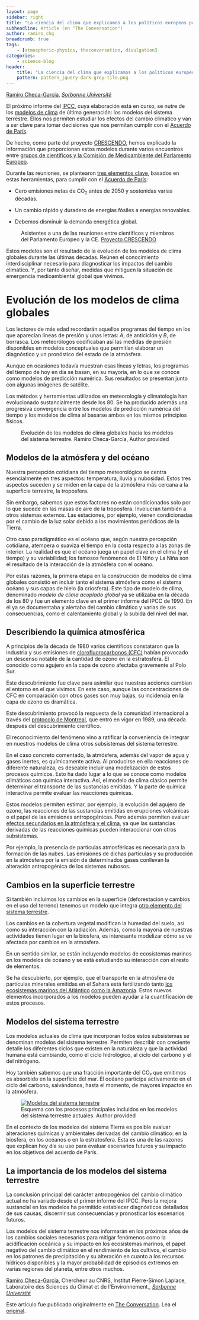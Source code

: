```yaml
---
layout: page
sidebar: right
title: "La ciencia del clima que explicamos a los políticos europeos para cumplir con el Acuerdo de París "
subheadline: Article (en "The Conversation")
author: ramiro_chg
breadcrumb: true
tags:
    - [atmospheric-physics, theconversation, divulgation]
categories:
    - science-blog
header:
    title: "La ciencia del clima que explicamos a los políticos europeos para cumplir con el Acuerdo de París "
    pattern: pattern_jquery-dark-grey-tile.png
---
```


<script type="text/javascript" src="https://theconversation.com/javascripts/lib/content_tracker_hook.js" id="theconversation_tracker_hook" data-counter="https://counter.theconversation.com/content/142936/count?distributor=republish-lightbox-advanced" async="async"></script>

<span><a href="https://theconversation.com/profiles/ramiro-checa-garcia-1126023">Ramiro Checa-Garcia</a>, <em><a href="https://theconversation.com/institutions/sorbonne-universite-2467">Sorbonne Université</a></em></span>

<p>El próximo informe del <a href="https://www.ipcc.ch/assessment-report/ar6/">IPCC</a>, cuya elaboración está en curso, se nutre de los <a href="https://www.wcrp-climate.org/wgcm-cmip/wgcm-cmip6">modelos de clima</a> de última generación: los modelos del sistema terrestre. Ellos nos permiten estudiar los efectos del cambio climático y van a ser clave para tomar decisiones que nos permitan cumplir con el <a href="https://ec.europa.eu/clima/policies/international/negotiations/paris_es">Acuerdo de París</a>. </p>

<p>De hecho, como parte del proyecto <a href="https://www.crescendoproject.eu/crescendo-is-supporting-policy-makers-on-routes-to-realizing-the-2015-paris-agreement/">CRESCENDO</a>, hemos explicado la información que proporcionan estos modelos durante varios encuentros entre <a href="https://brussels.whiterose.ac.uk/news/white-rose-brussels-crescendo-climate-change-event-a-success/">grupos de científicos y la Comisión de Medioambiente del Parlamento Europeo</a>. </p>

<p>Durante las reuniones, se plantearon <a href="https://www.crescendoproject.eu/wp-content/uploads/2017/03/Realizing_the_Paris_Agreement_A4_print-spanish_final.pdf">tres elementos clave</a>, basados en estas herramientas, para cumplir con el <a href="https://www.crescendoproject.eu/wp-content/uploads/2017/03/ALL-Presentations_CRESCENDO_1-5C-policy-event_vfinal-to-share2.pdf">Acuerdo de París</a>:</p>

<ul>
<li><p>Cero emisiones netas de CO<sub>2</sub> antes de 2050 y sostenidas varias décadas.</p></li>
<li><p>Un cambio rápido y duradero de energías fósiles a energías renovables. </p></li>
<li><p>Debemos disminuir la demanda energética global.</p></li>
</ul>

<figure class="align-center zoomable">
            <a href="https://images.theconversation.com/files/352317/original/file-20200811-24-1tg0hqq.jpg?ixlib=rb-1.1.0&q=45&auto=format&w=1000&fit=clip"><img alt="" src="https://images.theconversation.com/files/352317/original/file-20200811-24-1tg0hqq.jpg?ixlib=rb-1.1.0&q=45&auto=format&w=754&fit=clip" srcset="https://images.theconversation.com/files/352317/original/file-20200811-24-1tg0hqq.jpg?ixlib=rb-1.1.0&q=45&auto=format&w=600&h=400&fit=crop&dpr=1 600w, https://images.theconversation.com/files/352317/original/file-20200811-24-1tg0hqq.jpg?ixlib=rb-1.1.0&q=30&auto=format&w=600&h=400&fit=crop&dpr=2 1200w, https://images.theconversation.com/files/352317/original/file-20200811-24-1tg0hqq.jpg?ixlib=rb-1.1.0&q=15&auto=format&w=600&h=400&fit=crop&dpr=3 1800w, https://images.theconversation.com/files/352317/original/file-20200811-24-1tg0hqq.jpg?ixlib=rb-1.1.0&q=45&auto=format&w=754&h=503&fit=crop&dpr=1 754w, https://images.theconversation.com/files/352317/original/file-20200811-24-1tg0hqq.jpg?ixlib=rb-1.1.0&q=30&auto=format&w=754&h=503&fit=crop&dpr=2 1508w, https://images.theconversation.com/files/352317/original/file-20200811-24-1tg0hqq.jpg?ixlib=rb-1.1.0&q=15&auto=format&w=754&h=503&fit=crop&dpr=3 2262w" sizes="(min-width: 1466px) 754px, (max-width: 599px) 100vw, (min-width: 600px) 600px, 237px"></a>
            <figcaption>
              <span class="caption">Asistentes a una de las reuniones entre científicos y miembros del Parlamento Europeo y la CE.</span>
              <span class="attribution"><a class="source" href="https://www.crescendoproject.eu/crescendo-is-supporting-policy-makers-on-routes-to-realizing-the-2015-paris-agreement/#more-998">Proyecto CRESCENDO</a></span>
            </figcaption>
          </figure>

<p>Estos modelos son el resultado de la evolución de los modelos de clima globales durante las últimas décadas. Reúnen el conocimiento interdisciplinar necesario para  diagnosticar los impactos del cambio climático. Y, por tanto diseñar, medidas que mitiguen la situación de emergencia medioambiental global que vivimos.</p>

<h1>Evolución de los modelos de clima globales</h1>

<p>Los lectores de más edad recordarán aquellos programas del tiempo en los que aparecían líneas de presión y unas letras: <em>A</em>, de anticiclón y <em>B</em>, de borrasca. Los meteorólogos codificaban así las medidas de presión disponibles en modelos conceptuales que permitían elaborar un diagnóstico y un pronóstico del estado de la atmósfera. </p>

<p>Aunque en ocasiones todavía muestran esas líneas y letras, los programas del tiempo de hoy en día se basan, en su mayoría, en lo que se conoce como modelos de predicción numérica. Sus resultados se presentan junto con algunas imágenes de satélite.</p>

<p>Los métodos y herramientas utilizados en meteorología y climatología han evolucionado sustancialmente desde los 80. Se ha producido además una progresiva convergencia entre los modelos de predicción numérica del tiempo y los modelos de clima al basarse ambos en los mismos principios físicos. </p>

<figure class="align-center zoomable">
            <a href="https://images.theconversation.com/files/348212/original/file-20200718-31-10e2y99.jpg?ixlib=rb-1.1.0&q=45&auto=format&w=1000&fit=clip"><img alt="" src="https://images.theconversation.com/files/348212/original/file-20200718-31-10e2y99.jpg?ixlib=rb-1.1.0&q=45&auto=format&w=754&fit=clip" srcset="https://images.theconversation.com/files/348212/original/file-20200718-31-10e2y99.jpg?ixlib=rb-1.1.0&q=45&auto=format&w=600&h=300&fit=crop&dpr=1 600w, https://images.theconversation.com/files/348212/original/file-20200718-31-10e2y99.jpg?ixlib=rb-1.1.0&q=30&auto=format&w=600&h=300&fit=crop&dpr=2 1200w, https://images.theconversation.com/files/348212/original/file-20200718-31-10e2y99.jpg?ixlib=rb-1.1.0&q=15&auto=format&w=600&h=300&fit=crop&dpr=3 1800w, https://images.theconversation.com/files/348212/original/file-20200718-31-10e2y99.jpg?ixlib=rb-1.1.0&q=45&auto=format&w=754&h=377&fit=crop&dpr=1 754w, https://images.theconversation.com/files/348212/original/file-20200718-31-10e2y99.jpg?ixlib=rb-1.1.0&q=30&auto=format&w=754&h=377&fit=crop&dpr=2 1508w, https://images.theconversation.com/files/348212/original/file-20200718-31-10e2y99.jpg?ixlib=rb-1.1.0&q=15&auto=format&w=754&h=377&fit=crop&dpr=3 2262w" sizes="(min-width: 1466px) 754px, (max-width: 599px) 100vw, (min-width: 600px) 600px, 237px"></a>
            <figcaption>
              <span class="caption">Evolución de los modelos de clima globales hacia los modelos del sistema terrestre.</span>
              <span class="attribution"><span class="source">Ramiro Checa-García</span>, <span class="license">Author provided</span></span>
            </figcaption>
          </figure>

<h2>Modelos de la atmósfera y del océano</h2>

<p>Nuestra percepción cotidiana del tiempo meteorológico se centra esencialmente en tres aspectos: temperatura, lluvia y nubosidad. Estos tres aspectos suceden y se miden en la capa de la atmósfera más cercana a la superficie terrestre, la troposfera. </p>

<p>Sin embargo, sabemos que estos factores no están condicionados solo por lo que sucede en las masas de aire de la troposfera. Involucran también a otros sistemas externos. Las estaciones, por ejemplo, vienen condicionadas por el cambio de la luz solar debido a los movimientos periódicos de la Tierra. </p>

<p>Otro caso paradigmático es el océano que, según nuestra percepción cotidiana, atempera o suaviza el tiempo en la costa respecto a las zonas de interior. La realidad es que el océano juega un papel clave en el clima (y el tiempo) y su variabilidad; los famosos fenómenos de El Niño y La Niña son el resultado de la interacción de la atmósfera con el océano.</p>

<p>Por estas razones, la primera etapa en la construcción de modelos de clima globales consistió en incluir tanto el sistema atmósfera como el sistema océano y sus capas de hielo (la criosfera). Este tipo de modelo de clima, denominado <em>modelo de clima acoplado global</em> ya se utilizaba en la década de los 80 y fue un elemento clave en el primer informe del IPCC de 1990. En él ya se documentaba y alertaba del cambio climático y varias de sus consecuencias, como el calentamiento global y la subida del nivel del mar.</p>

<h2>Describiendo la química atmosférica</h2>

<p>A principios de la década de 1980 varios científicos constataron que la industria y sus emisiones de <a href="https://es.wikipedia.org/wiki/CFC">clorofluorocarbonos (CFC)</a> habían provocado un descenso notable de la cantidad de ozono en la estratosfera. El conocido como agujero en la capa de ozono afectaba gravemente al Polo Sur.</p>

<p>Este descubrimiento fue clave para asimilar que nuestras acciones cambian el entorno en el que vivimos. En este caso, aunque las concentraciones de CFC en comparación con otros gases son muy bajas, su incidencia en la capa de ozono es dramática. </p>

<p>Este descubrimiento provocó la respuesta de la comunidad internacional a través del <a href="https://www.undp.org/content/undp/es/home/sustainable-development/environment-and-natural-capital/montreal-protocol.html">protocolo de Montreal</a>, que entró en vigor en 1989, una década después del descubrimiento científico.</p>

<p>El reconocimiento del fenómeno vino a ratificar la conveniencia de integrar en nuestros modelos de clima otros subsistemas del sistema terrestre. </p>

<p>En el caso concreto comentado, la atmósfera, además del vapor de agua y gases inertes, es químicamente activa. Al producirse en ella reacciones de diferente naturaleza, es deseable incluir una modelización de estos procesos químicos. Esto ha dado lugar a lo que se conoce como modelos climáticos con química interactiva. Así, el modelo de clima clásico permite determinar el transporte de las sustancias emitidas. Y la parte de química interactiva permite evaluar las reacciones químicas. </p>

<p>Estos modelos permiten estimar, por ejemplo, la evolución del agujero de ozono, las reacciones de las sustancias emitidas en erupciones volcánicas o el papel de las emisiones antropogénicas. Pero además permiten evaluar <a href="https://acp.copernicus.org/preprints/acp-2019-1207/">efectos secundarios en la atmósfera y el clima</a>, ya que las sustancias derivadas de las reacciones químicas pueden interaccionar con otros subsistemas. </p>

<p>Por ejemplo, la presencia de partículas atmosféricas es necesaria para la formación de las nubes. Las emisiones de dichas partículas y su producción en la atmósfera por la emisión de determinados gases conllevan la alteración antropogénica de los sistemas nubosos.</p>

<h2>Cambios en la superficie terrestre</h2>

<p>Si también incluimos los cambios en la superficie (deforestación y cambios en el uso del terreno) tenemos un modelo que integra <a href="https://agupubs.onlinelibrary.wiley.com/doi/full/10.1029/2003GB002199">otro elemento del sistema terrestre</a>. </p>

<p>Los cambios en la cobertura vegetal modifican la humedad del suelo, así como su interacción con la radiación. Además, como la mayoría de nuestras actividades tienen lugar en la biosfera, es interesante modelizar cómo se ve afectada por cambios en la atmósfera.</p>

<p>En un sentido similar, se están incluyendo modelos de ecosistemas marinos en los modelos de océano y se está estudiando su interacción con el resto de elementos. </p>

<p>Se ha descubierto, por ejemplo, que el transporte en la atmósfera de partículas minerales emitidas en el Sahara está fertilizando tanto <a href="https://agupubs.onlinelibrary.wiley.com/doi/epdf/10.1002/2013GB004802">los ecosistemas marinos del Atlántico</a> <a href="https://iopscience.iop.org/article/10.1088/1748-9326/1/1/014005/meta">como la Amazonia</a>. Estos nuevos elementos incorporados a los modelos pueden ayudar a la cuantificación de estos procesos.</p>

<h2>Modelos del sistema terrestre</h2>

<p>Los modelos actuales de clima que incorporan todos estos subsistemas se denominan modelos del sistema terrestre. Permiten describir con creciente detalle los diferentes ciclos que existen en la naturaleza y que la actividad humana está cambiando, como el ciclo hidrológico, al ciclo del carbono y el del nitrógeno. </p>

<p>Hoy también sabemos que una fracción importante del CO₂  que emitimos es absorbido en la superficie del mar. El océano participa activamente en el ciclo del carbono, salvándonos, hasta el momento, de mayores impactos en la atmósfera.</p>

<figure class="align-center zoomable">
            <a href="https://images.theconversation.com/files/348156/original/file-20200717-17-1138lgp.png?ixlib=rb-1.1.0&q=45&auto=format&w=1000&fit=clip"><img alt="Modelos del sistema terrestre" src="https://images.theconversation.com/files/348156/original/file-20200717-17-1138lgp.png?ixlib=rb-1.1.0&q=45&auto=format&w=754&fit=clip" srcset="https://images.theconversation.com/files/348156/original/file-20200717-17-1138lgp.png?ixlib=rb-1.1.0&q=45&auto=format&w=600&h=516&fit=crop&dpr=1 600w, https://images.theconversation.com/files/348156/original/file-20200717-17-1138lgp.png?ixlib=rb-1.1.0&q=30&auto=format&w=600&h=516&fit=crop&dpr=2 1200w, https://images.theconversation.com/files/348156/original/file-20200717-17-1138lgp.png?ixlib=rb-1.1.0&q=15&auto=format&w=600&h=516&fit=crop&dpr=3 1800w, https://images.theconversation.com/files/348156/original/file-20200717-17-1138lgp.png?ixlib=rb-1.1.0&q=45&auto=format&w=754&h=649&fit=crop&dpr=1 754w, https://images.theconversation.com/files/348156/original/file-20200717-17-1138lgp.png?ixlib=rb-1.1.0&q=30&auto=format&w=754&h=649&fit=crop&dpr=2 1508w, https://images.theconversation.com/files/348156/original/file-20200717-17-1138lgp.png?ixlib=rb-1.1.0&q=15&auto=format&w=754&h=649&fit=crop&dpr=3 2262w" sizes="(min-width: 1466px) 754px, (max-width: 599px) 100vw, (min-width: 600px) 600px, 237px"></a>
            <figcaption>
              <span class="caption">Esquema con los procesos principales incluidos en los modelos del sistema terrestre actuales.</span>
              <span class="attribution"><span class="license">Author provided</span></span>
            </figcaption>
          </figure>

<p>En el contexto de los modelos del sistema Tierra es posible evaluar alteraciones químicas y ambientales derivadas del cambio climático: en la biosfera, en los océanos o en la estratosfera. Esta es una de las razones que explican hoy día su uso para evaluar escenarios futuros y su impacto en los objetivos del acuerdo de París. </p>

<h2>La importancia de los modelos del sistema terrestre</h2>

<p>La conclusión principal del carácter antropogénico del cambio climático actual no ha variado desde el primer informe del IPCC. Pero la mejora sustancial en los modelos ha permitido establecer diagnósticos detallados de sus causas, discernir sus consecuencias y pronosticar los escenarios futuros. </p>

<p>Los modelos del sistema terrestre nos informarán en los próximos años de los cambios sociales necesarios para mitigar fenómenos como la acidificación oceánica y su impacto en los ecosistemas marinos, el papel negativo del cambio climático en el rendimiento de los cultivos, el cambio en los patrones de precipitación y su alteración en cuanto a los recursos hídricos disponibles y la mayor probabilidad de episodios extremos en varias regiones del planeta, entre otros muchos.</p>

<p><span><a href="https://theconversation.com/profiles/ramiro-checa-garcia-1126023">Ramiro Checa-Garcia</a>, Chercheur au CNRS, Institut Pierre-Simon Laplace, Laboratoire des Sciences du Climat et de l'Environnement., <em><a href="https://theconversation.com/institutions/sorbonne-universite-2467">Sorbonne Université</a></em></span></p>

<p>Este artículo fue publicado originalmente en  <a href="https://theconversation.com">The Conversation</a>. Lea el <a href="https://theconversation.com/la-ciencia-del-clima-que-explicamos-a-los-politicos-europeos-para-cumplir-con-el-acuerdo-de-paris-142936">original</a>.</p>

